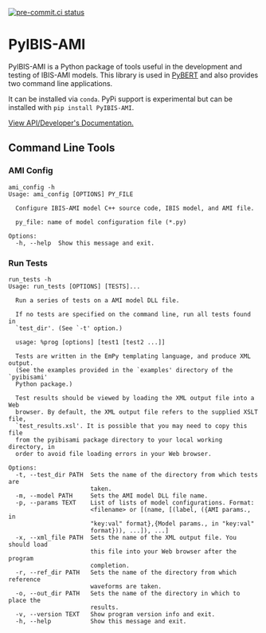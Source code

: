 [![pre-commit.ci status](https://results.pre-commit.ci/badge/github/capn-freako/PyAMI/master.svg)](https://results.pre-commit.ci/latest/github/capn-freako/PyAMI/master)

# PyIBIS-AMI

PyIBIS-AMI is a Python package of tools useful in the development and testing of IBIS-AMI models.
This library is used in [PyBERT](https://github.com/capn-freako/PyBERT) and also provides two
command line applications.

It can be installed via `conda`.  PyPi support is experimental but can be installed with
 `pip install PyIBIS-AMI`.

[View API/Developer's Documentation.](https://htmlpreview.github.io/?https://github.com/capn-freako/PyAMI/blob/master/docs/build/html/index.html)

## Command Line Tools

### AMI Config

```shell
ami_config -h
Usage: ami_config [OPTIONS] PY_FILE

  Configure IBIS-AMI model C++ source code, IBIS model, and AMI file.

  py_file: name of model configuration file (*.py)

Options:
  -h, --help  Show this message and exit.
```

### Run Tests

```shell
run_tests -h
Usage: run_tests [OPTIONS] [TESTS]...

  Run a series of tests on a AMI model DLL file.

  If no tests are specified on the command line, run all tests found in
  `test_dir'. (See `-t' option.)

  usage: %prog [options] [test1 [test2 ...]]

  Tests are written in the EmPy templating language, and produce XML output.
  (See the examples provided in the `examples' directory of the `pyibisami'
  Python package.)

  Test results should be viewed by loading the XML output file into a Web
  browser. By default, the XML output file refers to the supplied XSLT file,
  `test_results.xsl'. It is possible that you may need to copy this file
  from the pyibisami package directory to your local working directory, in
  order to avoid file loading errors in your Web browser.

Options:
  -t, --test_dir PATH  Sets the name of the directory from which tests are
                       taken.
  -m, --model PATH     Sets the AMI model DLL file name.
  -p, --params TEXT    List of lists of model configurations. Format:
                       <filename> or [(name, [(label, ({AMI params., in
                       "key:val" format},{Model params., in "key:val"
                       format})), ...]), ...]
  -x, --xml_file PATH  Sets the name of the XML output file. You should load
                       this file into your Web browser after the program
                       completion.
  -r, --ref_dir PATH   Sets the name of the directory from which reference
                       waveforms are taken.
  -o, --out_dir PATH   Sets the name of the directory in which to place the
                       results.
  -v, --version TEXT   Show program version info and exit.
  -h, --help           Show this message and exit.
  ```

